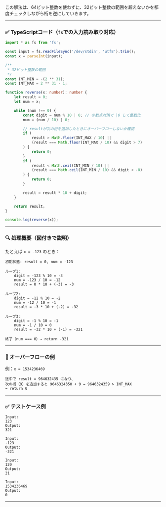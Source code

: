 この解法は、64ビット整数を使わずに、32ビット整数の範囲を超えないかを都度チェックしながら桁を逆にしていきます。

---

### ✅ TypeScriptコード（`fs`での入力読み取り対応）

```ts
import * as fs from 'fs';

const input = fs.readFileSync('/dev/stdin', 'utf8').trim();
const x = parseInt(input);

/**
 * 32ビット整数の範囲
 */
const INT_MIN = -(2 ** 31);
const INT_MAX = 2 ** 31 - 1;

function reverse(x: number): number {
    let result = 0;
    let num = x;

    while (num !== 0) {
        const digit = num % 10 | 0; // 小数点対策で |0 して整数化
        num = (num / 10) | 0;

        // resultが次の桁を追加したときにオーバーフローしないか確認
        if (
            result > Math.floor(INT_MAX / 10) ||
            (result === Math.floor(INT_MAX / 10) && digit > 7)
        ) {
            return 0;
        }
        if (
            result < Math.ceil(INT_MIN / 10) ||
            (result === Math.ceil(INT_MIN / 10) && digit < -8)
        ) {
            return 0;
        }

        result = result * 10 + digit;
    }

    return result;
}

console.log(reverse(x));
```

---

### 🔍 処理概要（図付きで説明）

たとえば `x = -123` のとき：

```
初期状態: result = 0, num = -123

ループ1:
    digit = -123 % 10 = -3
    num = -123 / 10 = -12
    result = 0 * 10 + (-3) = -3

ループ2:
    digit = -12 % 10 = -2
    num = -12 / 10 = -1
    result = -3 * 10 + (-2) = -32

ループ3:
    digit = -1 % 10 = -1
    num = -1 / 10 = 0
    result = -32 * 10 + (-1) = -321

終了（num === 0）→ return -321
```

---

### 🛑 オーバーフローの例

例：`x = 1534236469`

```
途中で result = 964632435 になり、
次の桁（9）を追加すると 9646324350 + 9 = 9646324359 > INT_MAX
→ return 0
```

---

### ✅ テストケース例

```plaintext
Input:
123
Output:
321

Input:
-123
Output:
-321

Input:
120
Output:
21

Input:
1534236469
Output:
0
```

---
